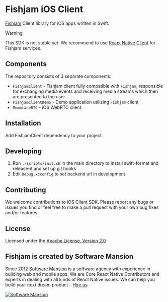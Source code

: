 # Fishjam iOS Client

[Fishjam](https://github.com/fishjam-dev/fishjam) Client library for iOS apps written in Swift.

> [!WARNING]  
> This SDK is not stable yet. We recommend to use
> [React Native Client](https://github.com/fishjam-cloud/mobile-client-sdk/tree/main/packages/react-native-client) for Fishjam
> services.

## Components

The repository consists of 3 separate components:

- `FishjamClient` - Fishjam client fully compatible with `Fishjam`, responsible for exchanging media events and
  receiving media streams which then are presented to the user
- `FishjamClientDemo` - Demo application utilizing `Fishjam` client
- `MembraneRTC` - iOS WebRTC client

## Installation

Add FishjamClient dependency to your project.

## Developing

1. Run `./scripts/init.sh` in the main directory to install swift-format and release-it and set up git hooks
2. Edit `Debug.xcconfig` to set backend url in development.

## Contributing

We welcome contributions to iOS Client SDK. Please report any bugs or issues you find or feel free to make a pull
request with your own bug fixes and/or features.

## License

Licensed under the [Apache License, Version 2.0](LICENSE)

## Fishjam is created by Software Mansion

Since 2012 [Software Mansion](https://swmansion.com) is a software agency with experience in building web and mobile apps. We are Core React Native Contributors and experts in dealing with all kinds of React Native issues. We can help you build your next dream product – [Hire us](https://swmansion.com/contact/projects?utm_source=fishjam&utm_medium=mobile-readme).

[![Software Mansion](https://logo.swmansion.com/logo?color=white&variant=desktop&width=200&tag=react-client)](https://swmansion.com/contact/projects?utm_source=fishjam&utm_medium=mobile-readme)
